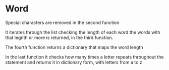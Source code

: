 # Word

Special characters are removed in the second function

It iterates through the list checking the length of each word the words with that legnth or more is returned, in the third function.

The fourth function returns a dictionary that maps the word length

In the last function it checks how many times a letter repeats throughout the statement and returns it in dictionary form, with letters from a to z
